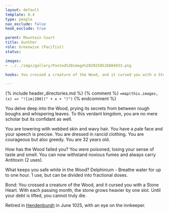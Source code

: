 ```yaml
---
layout: default
template: 0.4
type: people
nav_exclude: false
hook_exclude: true

parent: Mountain Court
title: Gunther
role: Greenwise (Pacifist)
status: 

images: 
- ../../imgs/gallery/Pasted%20image%2020250526084933.png

hooks: You crossed a creature of the Wood, and it cursed you with a Stone Heart. With each passing month, the stone grows heavier by one slot. Until your debt is lifted, you cannot truly die.

---
```


{% include header_directories.md %}
{% comment %}
`=map(this.images, (x) => "![im|200](" + x + ")")`
{% endcomment %}

You delve deep into the Wood, prying its secrets from between rough boughs and whispering leaves. To this verdant kingdom, you are no mere scholar but its confidant as well.

You are towering with webbed skin and wavy hair. You have a pale face and your speech is precise. You are dressed in rancid clothing. You are courageous but also greedy. You are 32 years old.

How has the Wood failed you?
You were poisoned, losing your sense of taste and smell. You can now withstand noxious fumes and always carry Antitoxin (2 uses).

What keeps you safe while in the Wood?
Delphinium - Breathe water for up to one hour. 1 use, but can be divided into fractional doses.

Bond: You crossed a creature of the Wood, and it cursed you with a Stone Heart. With each passing month, the stone grows heavier by one slot. Until your debt is lifted, you cannot truly die.

Retired in [Hendenburgh](../Kryptwood/Hendenburgh.md) in June 1025, with an eye on the innkeeper.